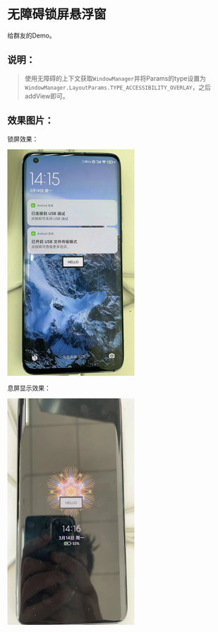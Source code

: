 # 无障碍锁屏悬浮窗

给群友的Demo。

## 说明：

> 使用无障碍的上下文获取`WindowManager`并将Params的type设置为`WindowManager.LayoutParams.TYPE_ACCESSIBILITY_OVERLAY`，之后addView即可。

## 效果图片：

锁屏效果：

<img src="screenshot/pic1.jpg" alt="锁屏效果" style="zoom:50%;" />

息屏显示效果：

<img src="screenshot/pic2.jpg" alt="息屏显示效果" style="zoom:50%;" />
